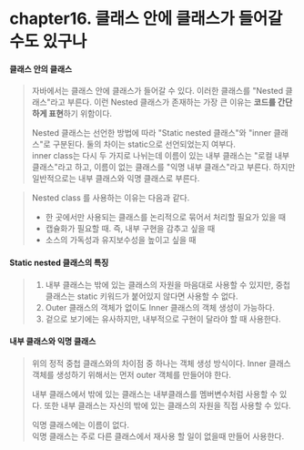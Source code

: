 # chapter16. 클래스 안에 클래스가 들어갈 수도 있구나

#### 클래스 안의 클래스
> 자바에서는 클래스 안에 클래스가 들어갈 수 있다. 이러한 클래스를 "Nested 클래스"라고 부른다. 이런 Nested 클래스가 존재하는 가장 큰 이유는 **코드를 간단하게 표현**하기 위함이다.   
> 
> Nested 클래스는 선언한 방법에 따라 "Static nested 클래스"와 "inner 클래스"로 구분된다. 둘의 차이는 static으로 선언되었는지 여부다.   
> inner class는 다시 두 가지로 나뉘는데 이름이 있는 내부 클래스는 "로컬 내부 클래스"라고 하고, 이름이 없는 클래스를 "익명 내부 클래스"라고 부른다. 하지만 일반적으로는 내부 클래스와 익명 클래스로 부른다.

> Nested class 를 사용하는 이유는 다음과 같다.
> - 한 곳에서만 사용되는 클래스를 논리적으로 묶어서 처리할 필요가 있을 때
> - 캡슐화가 필요할 때. 즉, 내부 구현을 감추고 싶을 때
> - 소스의 가독성과 유지보수성을 높이고 싶을 때

#### Static nested 클래스의 특징
> 1. 내부 클래스는 밖에 있는 클래스의 자원을 마음대로 사용할 수 있지만, 중첩 클래스는 static 키워드가 붙어있지 않다면 사용할 수 없다.   
> 2. Outer 클래스의 객체가 없이도 Inner 클래스의 객체 생성이 가능하다.
> 3. 겉으로 보기에는 유사하지만, 내부적으로 구현이 달라야 할 때 사용한다.

#### 내부 클래스와 익명 클래스
> 위의 정적 중첩 클래스와의 차이점 중 하나는 객체 생성 방식이다. Inner 클래스 객체를 생성하기 위해서는 먼저 outer 객체를 만들어야 한다.   
> 
> 내부 클래스에서 밖에 있는 클래스는 내부클래스를 멤버변수처럼 사용할 수 있다. 또한 내부 클래스는 자신의 밖에 있는 클래스의 자원을 직접 사용할 수 있다.   
> 
> 익명 클래스에는 이름이 없다.   
> 익명 클래스는 주로 다른 클래스에서 재사용 할 일이 없을때 만들어 사용한다. 

